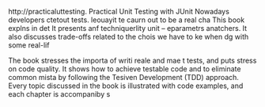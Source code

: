 
http://practicaluttesting.
Practical Unit Testing with JUnit 
Nowadays developers ctetout tests. leouayit te caurn out to be a real cha
This book explns in det 
It presents anf techniquerlity unit  – eparametrs anatchers. It also discusses trade-offs related to the chois we have to ke when dg with some real-lif

The book stresses the importa of writi reale and mae t tests, and puts  stress on code quality. It shows how to achieve testable code and to eliminate common mista by following the Tesiven Development (TDD) approach. Every topic discussed in the book is illustrated with code examples, and each chapter is accompaniby s













